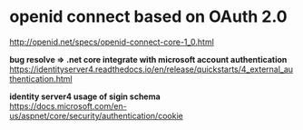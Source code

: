 # openid connect based on OAuth 2.0  
http://openid.net/specs/openid-connect-core-1_0.html  


**bug resolve => .net core integrate with microsoft account authentication**  
https://identityserver4.readthedocs.io/en/release/quickstarts/4_external_authentication.html  


**identity server4 usage of sigin schema**  
https://docs.microsoft.com/en-us/aspnet/core/security/authentication/cookie  



